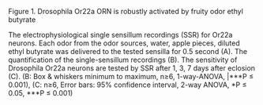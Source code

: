 Figure 1. Drosophila Or22a ORN is robustly activated by fruity odor ethyl butyrate

The electrophysiological single sensillum recordings (SSR) for Or22a neurons. Each odor from the odor sources, water, apple pieces, diluted ethyl butyrate was delivered to the tested sensilla for 0.5 second (A). The quantification of the single-sensillum recordings (B). The sensitivity of Drosophila Or22a neurons are tested by SSR after 1, 3, 7 days after eclosion (C). (B: Box & whiskers minimum to maximum, n≥6, 1-way-ANOVA, |***P ≤ 0.001), (C: n≥6, Error bars: 95% confidence interval, 2-way ANOVA, \*P ≤ 0.05, \***P ≤ 0.001)